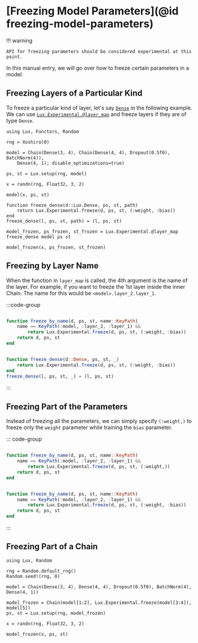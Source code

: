 # [Freezing Model Parameters](@id freezing-model-parameters)

!!! warning

    API for freezing parameters should be considered experimental at this point.

In this manual entry, we will go over how to freeze certain parameters in a model.

## Freezing Layers of a Particular Kind

To freeze a particular kind of layer, let's say [`Dense`](@ref) in the following example.
We can use [`Lux.Experimental.@layer_map`](@ref) and freeze layers if they are of type
`Dense`.

```@example freezing_model_parameters
using Lux, Functors, Random

rng = Xoshiro(0)

model = Chain(Dense(3, 4), Chain(Dense(4, 4), Dropout(0.5f0), BatchNorm(4)),
    Dense(4, 1); disable_optimizations=true)

ps, st = Lux.setup(rng, model)

x = randn(rng, Float32, 3, 2)

model(x, ps, st)

function freeze_dense(d::Lux.Dense, ps, st, path)
    return Lux.Experimental.freeze(d, ps, st, (:weight, :bias))
end
freeze_dense(l, ps, st, path) = (l, ps, st)

model_frozen, ps_frozen, st_frozen = Lux.Experimental.@layer_map freeze_dense model ps st

model_frozen(x, ps_frozen, st_frozen)
```

## Freezing by Layer Name

When the function in `layer_map` is called, the 4th argument is the name of the layer.
For example, if you want to freeze the 1st layer inside the inner Chain. The name for this
would be `<model>.layer_2.layer_1`.

:::code-group

```julia [Freezing by Layer Name]

function freeze_by_name(d, ps, st, name::KeyPath)
    name == KeyPath(:model, :layer_2, :layer_1) &&
        return Lux.Experimental.freeze(d, ps, st, (:weight, :bias))
    return d, ps, st
end

```

```julia [Freezing by Layer Type]

function freeze_dense(d::Dense, ps, st, _)
    return Lux.Experimental.freeze(d, ps, st, (:weight, :bias))
end
freeze_dense(l, ps, st, _) = (l, ps, st)

```

:::

## Freezing Part of the Parameters

Instead of freezing all the parameters, we can simply specify `(:weight,)` to freeze only
the `weight` parameter while training the `bias` parameter.

::: code-group

```julia [Freezing Some Parameters of a Layer]

function freeze_by_name(d, ps, st, name::KeyPath)
    name == KeyPath(:model, :layer_2, :layer_1) &&
        return Lux.Experimental.freeze(d, ps, st, (:weight,))
    return d, ps, st
end

```

```julia [Freezing All Parameters of a Layer]

function freeze_by_name(d, ps, st, name::KeyPath)
    name == KeyPath(:model, :layer_2, :layer_1) &&
        return Lux.Experimental.freeze(d, ps, st, (:weight, :bias))
    return d, ps, st
end

```

:::

## Freezing Part of a Chain

```@example freezing_model_parameters
using Lux, Random

rng = Random.default_rng()
Random.seed!(rng, 0)

model = Chain(Dense(3, 4), Dense(4, 4), Dropout(0.5f0), BatchNorm(4), Dense(4, 1))

model_frozen = Chain(model[1:2], Lux.Experimental.freeze(model[3:4]), model[5])
ps, st = Lux.setup(rng, model_frozen)

x = randn(rng, Float32, 3, 2)

model_frozen(x, ps, st)
```
